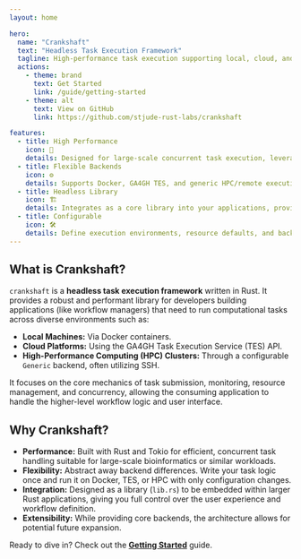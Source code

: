 ```yaml
---
layout: home

hero:
  name: "Crankshaft"
  text: "Headless Task Execution Framework"
  tagline: High-performance task execution supporting local, cloud, and HPC environments, built in Rust.
  actions:
    - theme: brand
      text: Get Started
      link: /guide/getting-started
    - theme: alt
      text: View on GitHub
      link: https://github.com/stjude-rust-labs/crankshaft

features:
  - title: High Performance
    icon: 🚀
    details: Designed for large-scale concurrent task execution, leveraging Rust's performance and Tokio's async capabilities.
  - title: Flexible Backends
    icon: ⚙️
    details: Supports Docker, GA4GH TES, and generic HPC/remote execution via SSH through simple configuration.
  - title: Headless Library
    icon: 🏗️
    details: Integrates as a core library into your applications, providing execution capabilities without imposing UI or workflow language specifics.
  - title: Configurable
    icon: 🛠️
    details: Define execution environments, resource defaults, and backend behavior using TOML files or environment variables.
---
```


## What is Crankshaft?

`crankshaft` is a **headless task execution framework** written in Rust. It provides a robust and performant library for developers building applications (like workflow managers) that need to run computational tasks across diverse environments such as:

*   **Local Machines:** Via Docker containers.
*   **Cloud Platforms:** Using the GA4GH Task Execution Service (TES) API.
*   **High-Performance Computing (HPC) Clusters:** Through a configurable `Generic` backend, often utilizing SSH.

It focuses on the core mechanics of task submission, monitoring, resource management, and concurrency, allowing the consuming application to handle the higher-level workflow logic and user interface.

## Why Crankshaft?

*   **Performance:** Built with Rust and Tokio for efficient, concurrent task handling suitable for large-scale bioinformatics or similar workloads.
*   **Flexibility:** Abstract away backend differences. Write your task logic once and run it on Docker, TES, or HPC with only configuration changes.
*   **Integration:** Designed as a library (`lib.rs`) to be embedded within larger Rust applications, giving you full control over the user experience and workflow definition.
*   **Extensibility:** While providing core backends, the architecture allows for potential future expansion.

Ready to dive in? Check out the [**Getting Started**](/guide/getting-started) guide.
